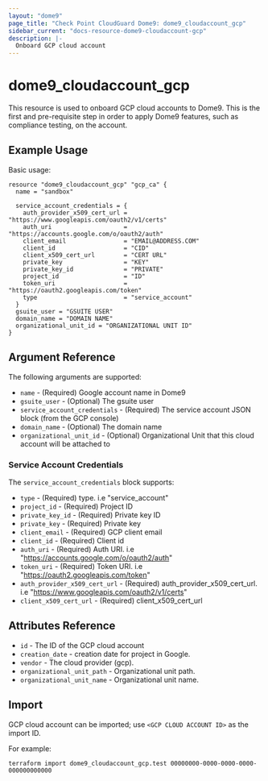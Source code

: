 ```yaml
---
layout: "dome9"
page_title: "Check Point CloudGuard Dome9: dome9_cloudaccount_gcp"
sidebar_current: "docs-resource-dome9-cloudaccount-gcp"
description: |-
  Onboard GCP cloud account
---
```


# dome9_cloudaccount_gcp

This resource is used to onboard GCP cloud accounts to Dome9. This is the first and pre-requisite step in order to apply  Dome9 features, such as compliance testing, on the account.

## Example Usage

Basic usage:

```hcl
resource "dome9_cloudaccount_gcp" "gcp_ca" {
  name = "sandbox"

  service_account_credentials = {
    auth_provider_x509_cert_url = "https://www.googleapis.com/oauth2/v1/certs"
    auth_uri                    = "https://accounts.google.com/o/oauth2/auth"
    client_email                = "EMAIL@ADDRESS.COM"
    client_id                   = "CID"
    client_x509_cert_url        = "CERT URL"
    private_key                 = "KEY"
    private_key_id              = "PRIVATE"
    project_id                  = "ID"
    token_uri                   = "https://oauth2.googleapis.com/token"
    type                        = "service_account"
  }
  gsuite_user = "GSUITE USER"
  domain_name = "DOMAIN NAME"
  organizational_unit_id = "ORGANIZATIONAL UNIT ID"
}

```

## Argument Reference

The following arguments are supported:

* `name` - (Required) Google account name in Dome9
* `gsuite_user` - (Optional) The gsuite user
* `service_account_credentials` - (Required) The service account JSON block (from the GCP console)
* `domain_name` - (Optional) The domain name
* `organizational_unit_id` - (Optional) Organizational Unit that this cloud account will be attached to

### Service Account Credentials

The `service_account_credentials` block supports: 

* `type` - (Required) type. i.e "service_account"
* `project_id` - (Required) Project ID
* `private_key_id` - (Required) Private key ID
* `private_key` - (Required) Private key
* `client_email` - (Required) GCP client email
* `client_id` - (Required) Client id
* `auth_uri` - (Required) Auth URI. i.e "https://accounts.google.com/o/oauth2/auth"
* `token_uri` - (Required) Token URI. i.e "https://oauth2.googleapis.com/token"
* `auth_provider_x509_cert_url` - (Required) auth_provider_x509_cert_url. i.e "https://www.googleapis.com/oauth2/v1/certs"
* `client_x509_cert_url` - (Required) client_x509_cert_url

## Attributes Reference

* `id` - The ID of the GCP cloud account
* `creation_date` - creation date for project in Google.
* `vendor` - The cloud provider (gcp).
* `organizational_unit_path` - Organizational unit path.
* `organizational_unit_name` - Organizational unit name.

## Import

GCP cloud account can be imported; use `<GCP CLOUD ACCOUNT ID>` as the import ID. 

For example:

```shell
terraform import dome9_cloudaccount_gcp.test 00000000-0000-0000-0000-000000000000
```
